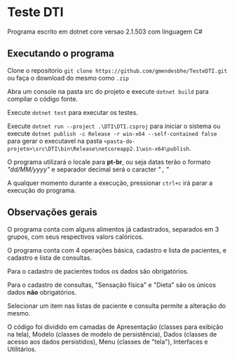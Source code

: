 # Teste DTI

Programa escrito em dotnet core versao 2.1.503 com linguagem C#

## Executando o programa

Clone o repositorio `git clone https://github.com/gmendesbhe/TesteDTI.git` ou faça o download do mesmo como `.zip`

Abra um console na pasta src do projeto e execute `dotnet build` para compilar o código fonte.

Execute `dotnet test` para executar os testes.

Execute `dotnet run --project .\DTI\DTI.csproj` para iniciar o sistema ou execute `dotnet publish -c Release -r win-x64 --self-contained false` para gerar o executavel na pasta `<pasta-do-projeto>\src\DTI\bin\Release\netcoreapp2.1\win-x64\publish`.

O programa utilizará o locale para **pt-br**, ou seja datas terão o formato *"dd/MM/yyyy"* e separador decimal será o caracter *" , "*

A qualquer momento durante a execução, pressionar `ctrl+c` irá parar a execução do programa.

## Observações gerais

O programa conta com alguns alimentos já cadastrados, separados em 3 grupos, com seus respectivos valors calóricos.

O programa conta com 4 operações básica, cadastro e lista de pacientes, e cadastro e lista de consultas.

Para o cadastro de pacientes todos os dados são obrigatórios.

Para o cadastro de consultas, "Sensação física" e "Dieta" são os únicos dados **não** obrigatórios.

Selecionar um item nas listas de paciente e consulta permite a alteração do mesmo.

O código foi dividido em camadas de Apresentação (classes para exibição na tela), Modelo (classes de modelo de persistência), Dados (classes de acesso aos dados persistidos), Menu (classes de "tela"), Interfaces e Utilitários.


